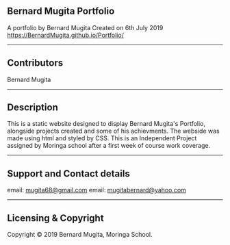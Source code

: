 ## Bernard Mugita Portfolio

A portfolio by Bernard Mugita Created on 6th July 2019
https://BernardMugita.github.io/Portfolio/

---

## Contributors 
Bernard Mugita

---

## Description

This is a static website designed to display Bernard Mugita's Portfolio, alongside projects created and some of his achievments. The webside was made using html and styled by CSS. This is an Independent Project assigned by Moringa school after  a first week of course work coverage.

---

## Support and Contact details

email: mugita68@gmail.com
email: mugitabernard@yahoo.com

---


## Licensing & Copyright

Copyright © 2019 Bernard Mugita, Moringa School.




